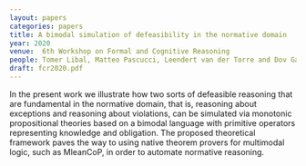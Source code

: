 ```yaml
---
layout: papers
categories: papers
title: A bimodal simulation of defeasibility in the normative domain
year: 2020
venue:  6th Workshop on Formal and Cognitive Reasoning
people: Tomer Libal, Matteo Pascucci, Leendert van der Torre and Dov Gabbay
draft: fcr2020.pdf
---
```

In the present work we illustrate how two sorts of defeasible
reasoning that are fundamental in the normative domain, that is,
reasoning about exceptions and reasoning about violations, can be simulated
via monotonic propositional theories based on a bimodal language with
primitive operators representing knowledge and obligation. The proposed
theoretical framework paves the way to using native theorem provers for
multimodal logic, such as MleanCoP, in order to automate normative
reasoning.
